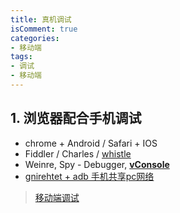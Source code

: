 ```yaml
---
title: 真机调试
isComment: true
categories: 
- 移动端
tags: 
- 调试
- 移动端
---
```


## 1. 浏览器配合手机调试

+ chrome + Android / Safari + IOS
+ Fiddler / Charles / [whistle](前端应该知道的web调试工具——whistle)
+ Weinre, Spy - Debugger, [**vConsole**](https://github.com/Tencent/vConsole)
+ [gnirehtet + adb 手机共享pc网络](https://zhuanlan.zhihu.com/p/166340450)


> [移动端调试](https://juejin.cn/post/6844903656895021063)
